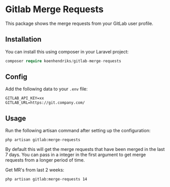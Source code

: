 # Gitlab Merge Requests

This package shows the merge requests from your GitLab user profile.

## Installation
You can install this using composer in your Laravel project:
```php
composer require koenhendriks/gitlab-merge-requests
```

## Config

Add the following data to your `.env` file:

```dotenv
GITLAB_API_KEY=xx
GITLAB_URL=https://git.company.com/
```

## Usage
Run the following artisan command after setting up the configuration:

```
php artisan gitlab:merge-requests
```

By default this will get the merge requests that have been merged in the last 7 days. You can pass in a integer in the first argument to get merge requests from a longer period of time.   

Get MR's from last 2 weeks:
```
php artisan gitlab:merge-requests 14
```



